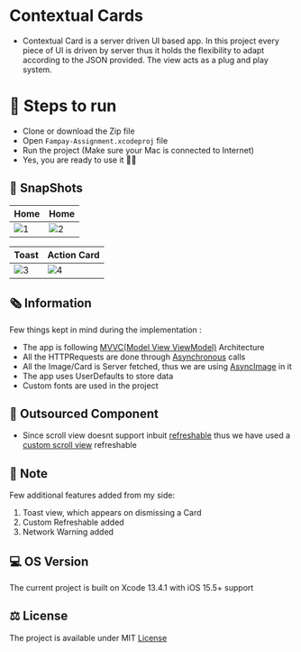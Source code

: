 # Contextual Cards

* Contextual Card is a server driven UI based app. In this project every piece of UI is driven by server thus it holds the flexibility to adapt according to the JSON provided. The view acts as a plug and play system. 

# 📲 Steps to run 
* Clone or download the Zip file
* Open ```Fampay-Assignment.xcodeproj``` file 
* Run the project (Make sure your Mac is connected to Internet) 
* Yes, you are ready to use it ✌🏻

## 📸 SnapShots

| Home | Home |
| -- | -- |
| ![1](https://user-images.githubusercontent.com/56252259/182021572-59d38e6a-c165-427f-afd4-da6ab1f008b7.png) | ![2](https://user-images.githubusercontent.com/56252259/182021596-c1ac45f9-bc66-4a17-b621-870f4ce2901d.png) |

| Toast | Action Card |
| -- | -- |
| ![3](https://user-images.githubusercontent.com/56252259/182021618-91dacf6d-b2d5-47d4-b07c-e91453cfc67a.png) | ![4](https://user-images.githubusercontent.com/56252259/182021625-bd93369b-6d59-4691-9417-a03beb3d8a01.png) |


## 🗞 Information

Few things kept in mind during the implementation :
* The app is following [MVVC(Model View ViewModel)](https://www.hackingwithswift.com/books/ios-swiftui/introducing-mvvm-into-your-swiftui-project) Architecture
* All the HTTPRequests are done through [Asynchronous](https://www.raywenderlich.com/25013447-async-await-in-swiftui) calls
* All the Image/Card is Server fetched, thus we are using [AsyncImage](https://developer.apple.com/documentation/swiftui/asyncimage) in it
* The app uses UserDefaults to store data
* Custom fonts are used in the project

## 🧰 Outsourced Component

* Since scroll view doesnt support inbuit [refreshable](https://developer.apple.com/documentation/swiftui/label/refreshable(action:)) thus we have used a [custom scroll view](https://stackoverflow.com/a/65100922/13105622) refreshable

## 👀 Note
Few additional features added from my side:
1. Toast view, which appears on dismissing a Card
2. Custom Refreshable added
3. Network Warning added

## 💻 OS Version
The current project is built on Xcode 13.4.1 with iOS 15.5+ support

## ⚖️ License
The project is available under MIT [License](https://github.com/gokulnair2001/Fampay-Assignment/blob/main/License)

